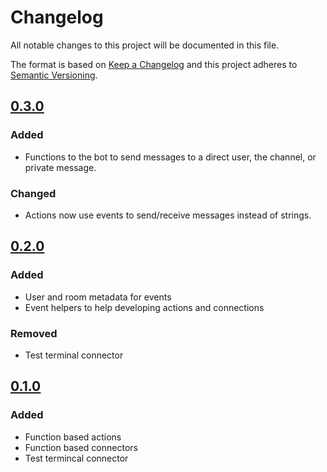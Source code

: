 # Changelog
All notable changes to this project will be documented in this file.

The format is based on [Keep a Changelog](http://keepachangelog.com/en/1.0.0/)
and this project adheres to [Semantic Versioning](http://semver.org/spec/v2.0.0.html).

## [0.3.0]
### Added
- Functions to the bot to send messages to a direct user, the channel, or private message.

### Changed
- Actions now use events to send/receive messages instead of strings.

## [0.2.0]
### Added
- User and room metadata for events
- Event helpers to help developing actions and connections

### Removed
- Test terminal connector

## [0.1.0]
### Added
- Function based actions
- Function based connectors
- Test termincal connector

[Unreleased]: https://github.com/scott-wilson/dosbot/compare/...HEAD
[0.3.0]: https://github.com/scott-wilson/dosbot/compare/v0.2.0...v0.3.0
[0.2.0]: https://github.com/scott-wilson/dosbot/compare/v0.1.0...v0.2.0
[0.1.0]: https://github.com/scott-wilson/dosbot/compare/...v0.1.0
